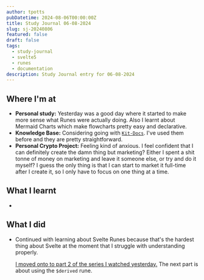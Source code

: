 ```yaml
---
author: tpotts
pubDatetime: 2024-08-06T00:00:00Z
title: Study Journal 06-08-2024
slug: sj-20240806
featured: false
draft: false
tags:
  - study-journal
  - svelte5
  - runes
  - documentation
description: Study Journal entry for 06-08-2024
---
```


## Where I'm at

- **Personal study:** Yesterday was a good day where it started to make more sense what Runes were actually doing. Also I learnt about Mermaid Charts which make flowcharts pretty easy and declarative.
- **Knowledge Base:** Considering going with [`Kit-Docs`](https://github.com/svelteness/kit-docs). I've used them before and they are pretty straightforward.
- **Personal Crypto Project:** Feeling kind of anxious. I feel confident that I can definitely create the damn thing but marketing? Either I spent a shit tonne of money on marketing and leave it someone else, or try and do it myself? I guess the only thing is that I can start to market it full-time after I create it, so I only have to focus on one thing at a time.

## What I learnt

-

## What I did

- Continued with learning about Svelte Runes because that's the hardest thing about Svelte at the moment that I struggle with understanding properly.

  [I moved onto to part 2 of the series I watched yesterday.](https://www.youtube.com/watch?v=ezW1gc9GqCg) The next part is about using the `$derived` rune.
